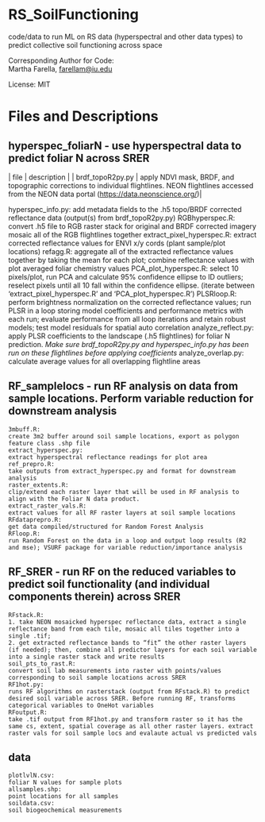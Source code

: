 # RS_SoilFunctioning
code/data to run ML on RS data (hyperspectral and other data types) to predict collective soil functioning across space

Corresponding Author for Code:   
  Martha Farella, farellam@iu.edu

License:
    MIT

# Files and Descriptions
## hyperspec_foliarN - use hyperspectral data to predict foliar N across SRER
 | file | description |
 | brdf_topoR2py.py | apply NDVI mask, BRDF, and topographic corrections to individual flightlines. NEON flightlines accessed from the NEON data portal (https://data.neonscience.org/)|
	
  hyperspec_info.py:
    add metadata fields to the .h5 topo/BRDF corrected reflectance data (output(s) from brdf_topoR2py.py)
	RGBhyperspec.R:
    convert .h5 file to RGB raster stack for original and BRDF corrected imagery mosaic all of the RGB flightlines together
	extract_pixel_hyperspec.R:
    extract corrected reflectance values for ENVI x/y cords (plant sample/plot locations)
	refagg.R:
    aggregate all of the extracted reflectance values together by taking the mean for each plot; combine reflectance values with plot averaged foliar chemistry values
	PCA_plot_hyperspec.R:
    select 10 pixels/plot, run PCA and calculate 95% confidence ellipse to ID outliers; reselect pixels until all 10 fall within the confidence ellipse. (iterate between ‘extract_pixel_hyperspec.R’ and ‘PCA_plot_hyperspec.R’)
	PLSRloop.R:
    perform brightness normalization on the corrected reflectance values; run PLSR in a loop storing model coefficients and performance metrics with each run; evaluate performance from all loop iterations and retain robust models; test model residuals for spatial auto correlation
	analyze_reflect.py:
    apply PLSR coefficients to the landscape (.h5 flightlines) for foliar N prediction. *Make sure brdf_topoR2py.py and hyperspec_info.py has been run on these flightlines before applying coefficients*
	analyze_overlap.py:
    calculate average values for all overlapping flightline areas
	
## RF_samplelocs - run RF analysis on data from sample locations. Perform variable reduction for downstream analysis
	3mbuff.R:
    create 3m2 buffer around soil sample locations, export as polygon feature class .shp file
	extract_hyperspec.py:
    extract hyperspectral reflectance readings for plot area
	ref_prepro.R:
    take outputs from extract_hyperspec.py and format for downstream analysis
	raster_extents.R:
    clip/extend each raster layer that will be used in RF analysis to align with the Foliar N data product. 
	extract_raster_vals.R:
    extract values for all RF raster layers at soil sample locations
	RFdataprepro.R:
    get data compiled/structured for Random Forest Analysis
	RFloop.R:
    run Random Forest on the data in a loop and output loop results (R2 and mse); VSURF package for variable reduction/importance analysis

## RF_SRER - run RF on the reduced variables to predict soil functionality (and individual components therein) across SRER
	RFstack.R:
    1. take NEON mosaicked hyperspec reflectance data, extract a single reflectance band from each tile, mosaic all tiles together into a single .tif;
    2. get extracted reflectance bands to “fit” the other raster layers (if needed); then, combine all predictor layers for each soil variable into a single raster stack and write results
	soil_pts_to_rast.R:
    convert soil lab measurements into raster with points/values corresponding to soil sample locations across SRER
	RF1hot.py:
    runs RF algorithms on rasterstack (output from RFstack.R) to predict desired soil variable across SRER. Before running RF, transforms categorical variables to OneHot variables
	RFoutput.R:
    take .tif output from RF1hot.py and transform raster so it has the same cs, extent, spatial coverage as all other raster layers. extract raster vals for soil sample locs and evalaute actual vs predicted vals
	
## data
	plotlvlN.csv:
    foliar N values for sample plots
	allsamples.shp:
    point locations for all samples
	soildata.csv:
    soil biogeochemical measurements
